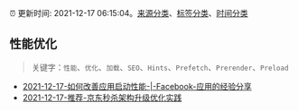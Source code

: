 :alarm_clock: 更新时间: 2021-12-17 06:15:04。[来源分类](../README.md)、[标签分类](../TAGS.md)、[时间分类](../TIMELINE.md)

## 性能优化


> 关键字：`性能`、`优化`、`加载`、`SEO`、`Hints`、`Prefetch`、`Prerender`、`Preload`



- [2021-12-17-如何改善应用启动性能-|-Facebook-应用的经验分享](https://toutiao.io/k/6a8p2dc) 
- [2021-12-17-推荐-京东秒杀架构升级优化实践](https://toutiao.io/k/4cxy94p) 